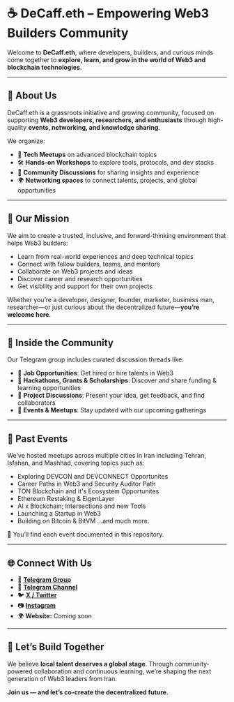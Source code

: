# ☕️ DeCaff.eth – Empowering Web3 Builders Community

Welcome to **DeCaff.eth**, where developers, builders, and curious minds come together to **explore, learn, and grow in the world of Web3 and blockchain technologies**.

---

## 🌱 About Us

DeCaff.eth is a grassroots initiative and growing community, focused on supporting **Web3 developers, researchers, and enthusiasts** through high-quality **events, networking, and knowledge sharing**.

We organize:

- 🧠 **Tech Meetups** on advanced blockchain topics  
- 🛠 **Hands-on Workshops** to explore tools, protocols, and dev stacks  
- 💬 **Community Discussions** for sharing insights and experience  
- 🌍 **Networking spaces** to connect talents, projects, and global opportunities  

---

## 🎯 Our Mission

We aim to create a trusted, inclusive, and forward-thinking environment that helps Web3 builders:

- Learn from real-world experiences and deep technical topics  
- Connect with fellow builders, teams, and mentors  
- Collaborate on Web3 projects and ideas  
- Discover career and research opportunities  
- Get visibility and support for their own projects  

Whether you’re a developer, designer, founder, marketer, business man, researcher—or just curious about the decentralized future—**you’re welcome here**.

---

## 💬 Inside the Community

Our Telegram group includes curated discussion threads like:

- 📢 **Job Opportunities**: Get hired or hire talents in Web3  
- 🧪 **Hackathons, Grants & Scholarships**: Discover and share funding & learning opportunities  
- 🧩 **Project Discussions**: Present your idea, get feedback, and find collaborators  
- 🎤 **Events & Meetups**: Stay updated with our upcoming gatherings  

---

## 📍 Past Events

We’ve hosted meetups across multiple cities in Iran including Tehran, Isfahan, and Mashhad, covering topics such as:

- Exploring DEVCON and DEVCONNECT Opportunites
- Career Paths in Web3 and Security Auditor Path
- TON Blockchain and it's Ecosystem Opportunites
- Ethereum Restaking & EigenLayer
- AI x Blockchain; Intersections and new Tools
- Launching a Startup in Web3
- Building on Bitcoin & BitVM
…and much more.

📁 You’ll find each event documented in this repository.

---

## 🌐 Connect With Us

- 💬 **[Telegram Group](https://t.me/decaffeth_community)**  
- 📢 **[Telegram Channel](https://t.me/decaffeth)**  
- 🐦 **[X / Twitter](https://x.com/decaffeth)**  
- 📷 **[Instagram](https://instagram.com/decaffeth)**  
- 🌍 **Website:** Coming soon  

---

## 🤝 Let’s Build Together

We believe **local talent deserves a global stage**. Through community-powered collaboration and continuous learning, we’re shaping the next generation of Web3 leaders from Iran.

**Join us — and let’s co-create the decentralized future.**
